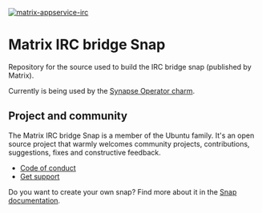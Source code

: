 [![matrix-appservice-irc](https://snapcraft.io/matrix-appservice-irc/badge.svg)](https://snapcraft.io/matrix-appservice-irc)

# Matrix IRC bridge Snap

Repository for the source used to build the IRC bridge snap (published by Matrix).

Currently is being used by the [Synapse Operator charm](https://github.com/canonical/synapse-operator).

## Project and community

The Matrix IRC bridge Snap is a member of the Ubuntu family. It's an open source
project that warmly welcomes community projects, contributions, suggestions,
fixes and constructive feedback.
* [Code of conduct](https://ubuntu.com/community/code-of-conduct)
* [Get support](https://discourse.charmhub.io/)

Do you want to create your own snap? Find more about it in the [Snap documentation](https://snapcraft.io/docs).
